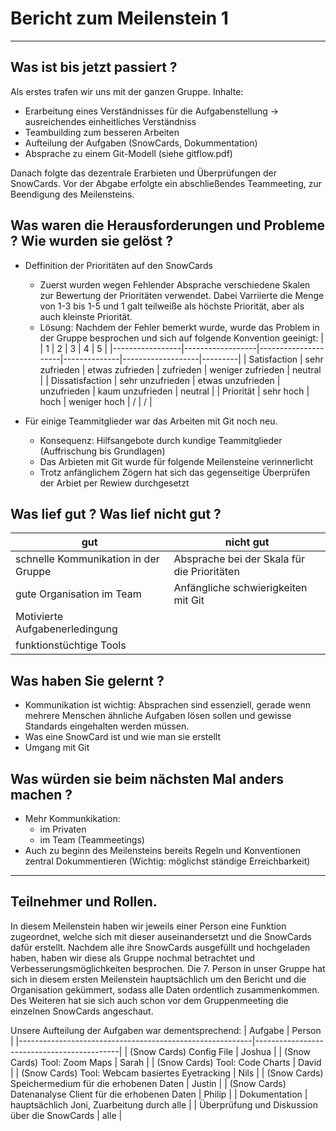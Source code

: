 # Bericht zum Meilenstein 1
---
## Was ist bis jetzt passiert ?
Als erstes trafen wir uns mit der ganzen Gruppe. 
Inhalte:    
- Erarbeitung eines Verständnisses für die Aufgabenstellung -> ausreichendes einheitliches Verständniss 
- Teambuilding zum besseren Arbeiten
- Aufteilung der Aufgaben (SnowCards, Dokummentation)
- Absprache zu einem Git-Modell (siehe gitflow.pdf)  

Danach folgte das dezentrale Erarbieten und Überprüfungen der SnowCards. 
Vor der Abgabe erfolgte ein abschließendes Teammeeting, zur Beendigung des Meilensteins.  

## Was waren die Herausforderungen und Probleme ? Wie wurden sie gelöst ?
- Deffinition der Prioritäten auf den SnowCards
    - Zuerst wurden wegen Fehlender Absprache verschiedene Skalen zur Bewertung der Prioritäten verwendet. Dabei Varriierte die Menge von 1-3 bis 1-5 und 1 galt teilweiße als höchste Priorität, aber als auch kleinste Priorität.
    - Lösung: Nachdem der Fehler bemerkt wurde, wurde das Problem in der Gruppe besprochen und sich auf folgende Konvention geeinigt:
        |                 |         1        |          2          |      3       |         4         |    5    |
        |-----------------|------------------|---------------------|--------------|-------------------|---------|
        | Satisfaction    | sehr zufrieden   | etwas zufrieden     | zufrieden    | weniger zufrieden | neutral |
        | Dissatisfaction | sehr unzufrieden | etwas unzufrieden   | unzufrieden  | kaum unzufrieden  | neutral |
        | Priorität       | sehr hoch        | hoch                | weniger hoch | /                 | /       |  

- Für einige Teammitglieder war das Arbeiten mit Git noch neu.
    - Konsequenz: Hilfsangebote durch kundige Teammitglieder (Auffrischung bis Grundlagen)
    - Das Arbieten mit Git wurde für folgende Meilensteine verinnerlicht
    - Trotz anfänglichem Zögern hat sich das gegenseitige Überprüfen der Arbiet per Rewiew durchgesetzt  

## Was lief gut ? Was lief nicht gut ?
| gut                                         | nicht gut                                   |
|---------------------------------------------|---------------------------------------------|
| schnelle Kommunikation in der Gruppe        | Absprache bei der Skala für die Prioritäten |
| gute Organisation im Team                   | Anfängliche schwierigkeiten mit Git         |
| Motivierte Aufgabenerledingung              |                                             | 
| funktionstüchtige Tools                     |                                             |   

## Was haben Sie gelernt ?
- Kommunikation ist wichtig: Absprachen sind essenziell, gerade wenn mehrere Menschen ähnliche Aufgaben lösen sollen und gewisse Standards eingehalten werden müssen.
- Was eine SnowCard ist und wie man sie erstellt
- Umgang mit Git  

## Was würden sie beim nächsten Mal anders machen ?
- Mehr Kommunkikation:
    - im Privaten
    - im Team (Teammeetings)
- Auch zu beginn des Meilensteins bereits Regeln und Konventionen zentral Dokummentieren (Wichtig: möglichst ständige Erreichbarkeit)  

---
## Teilnehmer und Rollen.
In diesem Meilenstein haben wir jeweils einer Person eine Funktion zugeordnet, welche sich mit dieser auseinandersetzt und die SnowCards dafür erstellt. Nachdem alle ihre SnowCards ausgefüllt und hochgeladen haben, haben wir diese als Gruppe nochmal betrachtet und Verbesserungsmöglichkeiten besprochen. Die 7. Person in unser Gruppe hat sich in diesem ersten Meilenstein hauptsächlich um den Bericht und die Organisation gekümmert, sodass alle Daten ordentlich zusammenkommen. Des Weiteren hat sie sich auch schon vor dem Gruppenmeeting die einzelnen SnowCards angeschaut.  

Unsere Aufteilung der Aufgaben war dementsprechend:
| Aufgabe                                                  | Person                                     |
|----------------------------------------------------------|--------------------------------------------|
| (Snow Cards) Config File                                 | Joshua                                     |
| (Snow Cards) Tool: Zoom Maps                             | Sarah                                      |
| (Snow Cards) Tool: Code Charts                           | David                                      |
| (Snow Cards) Tool: Webcam basiertes Eyetracking          | Nils                                       |
| (Snow Cards) Speichermedium für die erhobenen Daten      | Justin                                     |
| (Snow Cards) Datenanalyse Client für die erhobenen Daten | Philip                                     |
| Dokumentation                                            | hauptsächlich Joni, Zuarbeitung durch alle |
| Überprüfung und Diskussion über die SnowCards            | alle                                       |
